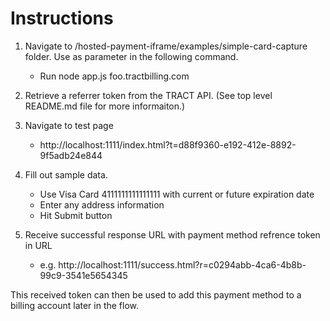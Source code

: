# Instructions

1. Navigate to /hosted-payment-iframe/examples/simple-card-capture folder. Use <your-tract-domain> as parameter in the following command.
    * Run node app.js foo.tractbilling.com
    
2. Retrieve a referrer token from the TRACT API. (See top level README.md file for more informaiton.)        

3. Navigate to test page
    * http://localhost:1111/index.html?t=d88f9360-e192-412e-8892-9f5adb24e844

4. Fill out sample data.  
    * Use Visa Card 4111111111111111 with current or future expiration date
    * Enter any address information
    * Hit Submit button

5. Receive successful response URL with payment method refrence token in URL
    * e.g. http://localhost:1111/success.html?r=c0294abb-4ca6-4b8b-99c9-3541e5654345
    
This received token can then be used to add this payment method to a billing account later in the flow.
